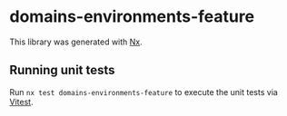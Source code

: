# domains-environments-feature

This library was generated with [Nx](https://nx.dev).

## Running unit tests

Run `nx test domains-environments-feature` to execute the unit tests via [Vitest](https://vitest.dev/).

